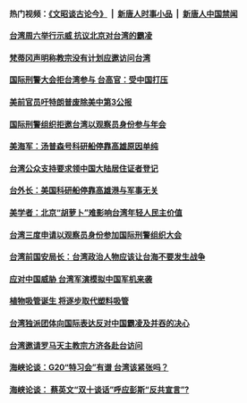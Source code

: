 #### 热门视频：[《文昭谈古论今》](https://github.com/gfw-breaker/wenzhao/blob/master/README.md?t=10200034) &nbsp;|&nbsp; [新唐人时事小品](https://github.com/gfw-breaker/ntdtv-comedy/blob/master/README.md?t=10200034) &nbsp;|&nbsp; [新唐人中国禁闻](https://github.com/gfw-breaker/ntdtv-news/blob/master/README.md?t=10200034)

#### [台湾周六举行示威 抗议北京对台湾的霸凌](../pages/zivymejqv_/4620606.md?t=10200034) 

#### [梵蒂冈声明称教宗没有计划应邀访问台湾](../pages/zivymejqv_/4620436.md?t=10200034) 

#### [国际刑警大会拒台湾参与 台高官：受中国打压](../pages/zivymejqv_/4620332.md?t=10200034) 

#### [美前官员吁特朗普废除美中第3公报](../pages/zivymejqv_/4619588.md?t=10200034) 

#### [国际刑警组织拒邀台湾以观察员身份参与年会 ](../pages/zivymejqv_/4619111.md?t=10200034) 

#### [美海军：汤普森号科研船停靠高雄原因单纯](../pages/zivymejqv_/4618038.md?t=10200034) 

#### [台湾公众支持要求领中国大陆居住证者登记](../pages/zivymejqv_/4617320.md?t=10200034) 

#### [台外长：美国科研船停靠高雄港与军事无关 ](../pages/zivymejqv_/4617078.md?t=10200034) 

#### [美学者：北京“胡萝卜”难影响台湾年轻人民主价值](../pages/zivymejqv_/4616403.md?t=10200034) 

#### [台湾三度申请以观察员身份参加国际刑警组织大会](../pages/zivymejqv_/4615584.md?t=10200034) 

#### [ 台湾前国安局长：台湾政治人物应该让台海不要发生战争](../pages/zivymejqv_/4615525.md?t=10200034) 

#### [应对中国威胁   台湾军演模拟中国军机来袭 ](../pages/zivymejqv_/4615487.md?t=10200034) 

#### [植物吸管诞生 将逐步取代塑料吸管](../pages/zivymejqv_/4614280.md?t=10200034) 

#### [台湾独派团体向国际表达反对中国霸凌及并吞的决心 ](../pages/zivymejqv_/4614218.md?t=10200034) 

#### [台湾邀请罗马天主教宗方济各赴台访问](../pages/zivymejqv_/4613661.md?t=10200034) 

#### [海峡论谈：G20“特习会”有谱 台湾该紧张吗？](../pages/zivymejqv_/4613092.md?t=10200034) 

#### [海峡论谈： 蔡英文“双十谈话”呼应彭斯“反共宣言”?](../pages/zivymejqv_/4613090.md?t=10200034) 

